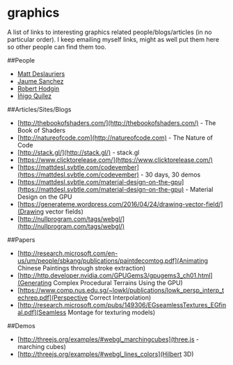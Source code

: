 # graphics
A list of links to interesting graphics related people/blogs/articles (in no particular order).  I keep emailing myself links, might as well put them here so other people can find them too.


##People
- [Matt Deslauriers](https://mattdesl.svbtle.com/)
- [Jaume Sanchez](https://www.clicktorelease.com/)
- [Robert Hodgin](http://roberthodgin.com/)
- [Íñigo Quílez](http://www.iquilezles.org/)

##Articles/Sites/Blogs
- [http://thebookofshaders.com/](http://thebookofshaders.com/) - The Book of Shaders
- [http://natureofcode.com](http://natureofcode.com) - The Nature of Code
- [http://stack.gl/](http://stack.gl/) - stack.gl
- [https://www.clicktorelease.com/](https://www.clicktorelease.com/)
- [https://mattdesl.svbtle.com/codevember](https://mattdesl.svbtle.com/codevember) - 30 days, 30 demos
- [https://mattdesl.svbtle.com/material-design-on-the-gpu](https://mattdesl.svbtle.com/material-design-on-the-gpu) - Material Design on the GPU
- [https://generateme.wordpress.com/2016/04/24/drawing-vector-field/](Drawing vector fields)
- [http://nullprogram.com/tags/webgl/](http://nullprogram.com/tags/webgl/)

##Papers
- [http://research.microsoft.com/en-us/um/people/sbkang/publications/paintdecomtog.pdf](Animating Chinese Paintings through stroke extraction)
- [http://http.developer.nvidia.com/GPUGems3/gpugems3_ch01.html](Generating Complex Procedural Terrains Using the GPU)
- [https://www.comp.nus.edu.sg/~lowkl/publications/lowk_persp_interp_techrep.pdf](Perspective Correct Interpolation)
- [http://research.microsoft.com/pubs/149306/EGseamlessTextures_EGfinal.pdf](Seamless Montage for texturing models)

##Demos
- [http://threejs.org/examples/#webgl_marchingcubes](three.js - marching cubes)
- [http://threejs.org/examples/#webgl_lines_colors](Hilbert 3D)

